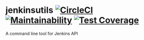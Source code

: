 # jenkinsutils [![CircleCI](https://circleci.com/gh/emman27/jenkinsutils.svg?style=svg)](https://circleci.com/gh/emman27/jenkinsutils) [![Maintainability](https://api.codeclimate.com/v1/badges/adaf222fac638486a355/maintainability)](https://codeclimate.com/github/emman27/jenkinsutils/maintainability) [![Test Coverage](https://api.codeclimate.com/v1/badges/adaf222fac638486a355/test_coverage)](https://codeclimate.com/github/emman27/jenkinsutils/test_coverage)

A command line tool for Jenkins API
